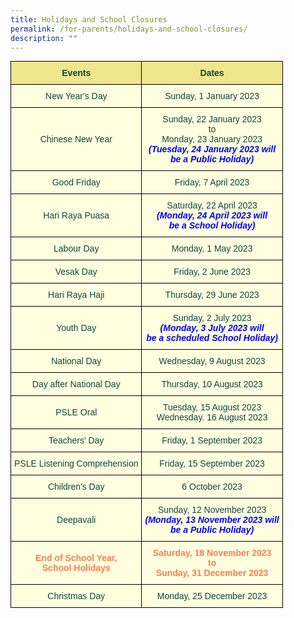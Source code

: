 ```yaml
---
title: Holidays and School Closures
permalink: /for-parents/holidays-and-school-closures/
description: ""
---
```

<style type="text/css">
.tg  {border-collapse:collapse;border-spacing:0;margin:0px auto;}
.tg td{border-color:black;border-style:solid;border-width:1px;font-family:Arial, sans-serif;font-size:14px;
  overflow:hidden;padding:10px 5px;word-break:normal;}
.tg th{border-color:black;border-style:solid;border-width:1px;font-family:Arial, sans-serif;font-size:14px;
  font-weight:normal;overflow:hidden;padding:10px 5px;word-break:normal;}
.tg .tg-yhj4{background-color:#FFFFE0;color:#0C463A;text-align:center;vertical-align:middle}
.tg .tg-yhj7{background-color:#F0E68C;color:#0C463A;text-align:center;vertical-align:middle}
.tg .tg-yhj8{background-color:#FFFFE0;color:#0C463A;text-align:center;vertical-align:middle}
</style>
<table class="tg">
<tbody>
  <tr>
    <td class="tg-yhj7"><b>Events</b><br></td>
		<td class="tg-yhj7"><b>Dates</b><br></td>
  </tr>
	<tr>
    <td class="tg-yhj8">New Year's Day<br></td>
    <td class="tg-yhj8">Sunday, 1 January 2023<br></td>
  </tr>
	<tr>
    <td class="tg-yhj8">Chinese New Year<br></td>
    <td class="tg-yhj8">Sunday, 22 January 2023<br>to<br>Monday, 23 January 2023<br><b style="color:blue"><em>(Tuesday, 24 January 2023 will<br>be a Public Holiday)</em></b></td>
  </tr>
		<tr>
    <td class="tg-yhj8">Good Friday<br></td>
    <td class="tg-yhj8">Friday, 7 April 2023<br>
	</td></tr>
	<tr>
    <td class="tg-yhj8">Hari Raya Puasa<br></td>
    <td class="tg-yhj8">Saturday, 22 April 2023<br><b style="color:blue"><em>(Monday, 24 April 2023 will<br>be a School Holiday)</em></b>
	</td></tr>
	<tr>
    <td class="tg-yhj8">Labour Day<br></td>
    <td class="tg-yhj8">Monday, 1 May 2023<br>
	</td></tr>
	<tr>
    <td class="tg-yhj8">Vesak Day<br></td>
    <td class="tg-yhj8">Friday, 2 June 2023<br>
	</td></tr>
	<tr>
    <td class="tg-yhj8">Hari Raya Haji<br></td>
    <td class="tg-yhj8">Thursday, 29 June 2023<br>
	</td></tr>
	<tr>
    <td class="tg-yhj8">Youth Day<br></td>
    <td class="tg-yhj8">Sunday, 2 July 2023<br><b style="color:blue"><em>(Monday, 3 July 2023 will<br>be a scheduled School Holiday)</em></b></td>
	</tr>
  <tr>
    <td class="tg-yhj8">National Day<br></td>
    <td class="tg-yhj8">Wednesday, 9 August 2023<br></td>
  </tr>
	<tr>
    <td class="tg-yhj8">Day after National Day<br></td>
    <td class="tg-yhj8">Thursday, 10 August 2023<br></td>
  </tr>
	<tr>
    <td class="tg-yhj8">PSLE Oral<br></td>
    <td class="tg-yhj8">Tuesday, 15 August 2023<br>Wednesday. 16 August 2023</td>
  </tr>
  <tr>
    <td class="tg-yhj8">Teachers' Day<br></td>
    <td class="tg-yhj8">Friday, 1 September 2023<br></td>
  </tr>
	 <tr>
    <td class="tg-yhj8">PSLE Listening Comprehension<br></td>
    <td class="tg-yhj8">Friday, 15 September 2023<br></td>
  </tr>
  <tr>
    <td class="tg-yhj8">Children's Day<br></td>
    <td class="tg-yhj8">6 October 2023<br></td>
  </tr>
	<tr>
    <td class="tg-yhj8">Deepavali<br></td>
    <td class="tg-yhj8">Sunday, 12 November 2023<br><b style="color:blue"><em>(Monday, 13 November 2023 will<br>be a Public Holiday)</em></b></td>
  </tr>
	<tr>
		<td class="tg-yhj8"><b style="color:#FF7F50">End of School Year,<br>School Holidays<br></b></td>
		<td class="tg-yhj8"><b style="color:#FF7F50">Saturday, 18 November 2023<br>to<br>Sunday, 31 December 2023</b></td>
	</tr>
	<tr>
    <td class="tg-yhj8">Christmas Day<br></td>
		<td class="tg-yhj8">Monday, 25 December 2023</td>
	</tr>
</tbody>
</table>